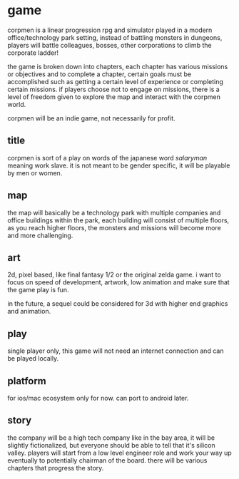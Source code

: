 # game

corpmen is a linear progression rpg and simulator played in a modern office/technology park setting, instead of battling monsters in dungeons, players will battle colleagues, bosses, other corporations to climb the corporate ladder!

the game is broken down into chapters, each chapter has various missions or objectives and to complete a chapter, certain goals must be accomplished such as getting a certain level of experience or completing certain missions.  if players choose not to engage on missions, there is a level of freedom given to explore the map and interact with the corpmen world.

corpmen will be an indie game, not necessarily for profit.

## title

corpmen is sort of a play on words of the japanese word _salaryman_ meaning work slave.  it is not meant to be gender specific, it will be playable by men or women.

## map

the map will basically be a technology park with multiple companies and office buildings within the park, each building will consist of multiple floors, as you reach higher floors, the monsters and missions will become more and more challenging.

## art

2d, pixel based, like final fantasy 1/2 or the original zelda game.  i want to focus on speed of development, artwork, low animation and make sure that the game play is fun.

in the future, a sequel could be considered for 3d with higher end graphics and animation.

## play

single player only, this game will not need an internet connection and can be played locally.

## platform

for ios/mac ecosystem only for now.  can port to android later.

## story

the company will be a high tech company like in the bay area, it will be slightly fictionalized, but everyone should be able to tell that it's silicon valley.  players will start from a low level engineer role and work your way up eventually to potentially chairman of the board.  there will be various chapters that progress the story.
